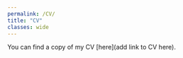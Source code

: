 ```yaml
---
permalink: /CV/
title: "CV"
classes: wide
---
```



You can find a copy of my CV [here](add link to CV here).


